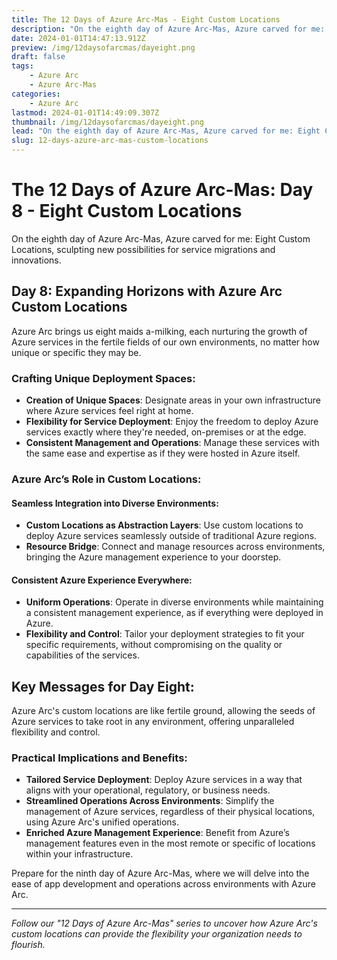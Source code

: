 ```yaml
---
title: The 12 Days of Azure Arc-Mas - Eight Custom Locations
description: "On the eighth day of Azure Arc-Mas, Azure carved for me: Eight Custom Locations, sculpting new possibilities for service migrations and innovations"
date: 2024-01-01T14:47:13.912Z
preview: /img/12daysofarcmas/dayeight.png
draft: false
tags:
    - Azure Arc
    - Azure Arc-Mas
categories:
    - Azure Arc
lastmod: 2024-01-01T14:49:09.307Z
thumbnail: /img/12daysofarcmas/dayeight.png
lead: "On the eighth day of Azure Arc-Mas, Azure carved for me: Eight Custom Locations, sculpting new possibilities for service migrations and innovations"
slug: 12-days-azure-arc-mas-custom-locations
---
```


# The 12 Days of Azure Arc-Mas: Day 8 - Eight Custom Locations

On the eighth day of Azure Arc-Mas, Azure carved for me: Eight Custom Locations, sculpting new possibilities for service migrations and innovations.

## Day 8: Expanding Horizons with Azure Arc Custom Locations

Azure Arc brings us eight maids a-milking, each nurturing the growth of Azure services in the fertile fields of our own environments, no matter how unique or specific they may be.

### Crafting Unique Deployment Spaces:
- **Creation of Unique Spaces**: Designate areas in your own infrastructure where Azure services feel right at home.
- **Flexibility for Service Deployment**: Enjoy the freedom to deploy Azure services exactly where they're needed, on-premises or at the edge.
- **Consistent Management and Operations**: Manage these services with the same ease and expertise as if they were hosted in Azure itself.

### Azure Arc’s Role in Custom Locations:

#### Seamless Integration into Diverse Environments:
- **Custom Locations as Abstraction Layers**: Use custom locations to deploy Azure services seamlessly outside of traditional Azure regions.
- **Resource Bridge**: Connect and manage resources across environments, bringing the Azure management experience to your doorstep.

#### Consistent Azure Experience Everywhere:
- **Uniform Operations**: Operate in diverse environments while maintaining a consistent management experience, as if everything were deployed in Azure.
- **Flexibility and Control**: Tailor your deployment strategies to fit your specific requirements, without compromising on the quality or capabilities of the services.

## Key Messages for Day Eight:
Azure Arc's custom locations are like fertile ground, allowing the seeds of Azure services to take root in any environment, offering unparalleled flexibility and control.

### Practical Implications and Benefits:

- **Tailored Service Deployment**: Deploy Azure services in a way that aligns with your operational, regulatory, or business needs.
- **Streamlined Operations Across Environments**: Simplify the management of Azure services, regardless of their physical locations, using Azure Arc's unified operations.
- **Enriched Azure Management Experience**: Benefit from Azure’s management features even in the most remote or specific of locations within your infrastructure.

Prepare for the ninth day of Azure Arc-Mas, where we will delve into the ease of app development and operations across environments with Azure Arc.

---

*Follow our "12 Days of Azure Arc-Mas" series to uncover how Azure Arc's custom locations can provide the flexibility your organization needs to flourish.*
